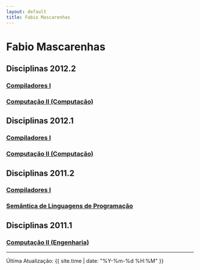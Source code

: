 ```yaml
---
layout: default
title: Fabio Mascarenhas
---
```


Fabio Mascarenhas
=================

Disciplinas 2012.2
------------------

### [Compiladores I](comp)

### [Computação II (Computação)](java)

Disciplinas 2012.1
------------------

### [Compiladores I](comp20121)

### [Computação II (Computação)](java20121)

Disciplinas 2011.2
------------------

### [Compiladores I](comp20112)

### [Semântica de Linguagens de Programação](sem)

Disciplinas 2011.1
------------------

### [Computação II (Engenharia)](mab225)

* * * * *

Última Atualização: {{ site.time | date: "%Y-%m-%d %H:%M" }}
